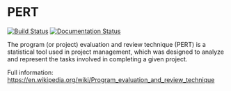 # PERT

[![Build Status](https://travis-ci.com/leliel12/pert.svg?branch=master)](https://travis-ci.com/leliel12/pert)
[![Documentation Status](https://readthedocs.org/projects/pert/badge/?version=latest)](https://pert.readthedocs.io/en/latest/?badge=latest)


The program (or project) evaluation and review technique (PERT) is a statistical tool used in project management, which was designed to analyze and represent the tasks involved in completing a given project.

Full information:
    https://en.wikipedia.org/wiki/Program_evaluation_and_review_technique
